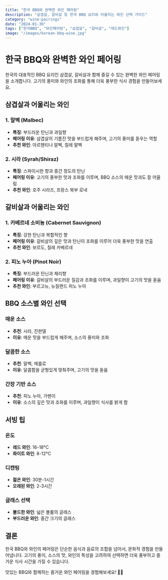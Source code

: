 ```yaml
---
title: "한국 BBQ와 완벽한 와인 페어링"
description: "삼겹살, 갈비살 등 한국 BBQ 요리와 어울리는 와인 선택 가이드"
category: "wine-pairings"
date: "2024-01-30"
tags: ["한국BBQ", "와인페어링", "삼겹살", "갈비살", "레드와인"]
image: "/images/korean-bbq-wine.jpg"
---
```


# 한국 BBQ와 완벽한 와인 페어링

한국의 대표적인 BBQ 요리인 삼겹살, 갈비살과 함께 즐길 수 있는 완벽한 와인 페어링을 소개합니다. 고기의 풍미와 와인의 조화를 통해 더욱 풍부한 식사 경험을 만들어보세요.

## 삼겹살과 어울리는 와인

### 1. 말벡 (Malbec)
- **특징**: 부드러운 탄닌과 과일향
- **페어링 이유**: 삼겹살의 기름진 맛을 부드럽게 해주며, 고기의 풍미를 돋우는 역할
- **추천 와인**: 아르헨티나 말벡, 칠레 말벡

### 2. 시라 (Syrah/Shiraz)
- **특징**: 스파이시한 향과 중간 정도의 탄닌
- **페어링 이유**: 고기의 풍부한 맛과 조화를 이루며, BBQ 소스의 매운 맛과도 잘 어울림
- **추천 와인**: 호주 시라즈, 프랑스 북부 로네

## 갈비살과 어울리는 와인

### 1. 카베르네 소비뇽 (Cabernet Sauvignon)
- **특징**: 강한 탄닌과 복합적인 향
- **페어링 이유**: 갈비살의 깊은 맛과 탄닌이 조화를 이루어 더욱 풍부한 맛을 연출
- **추천 와인**: 보르도, 칠레 카베르네

### 2. 피노 누아 (Pinot Noir)
- **특징**: 부드러운 탄닌과 체리향
- **페어링 이유**: 갈비살의 부드러운 질감과 조화를 이루며, 과일향이 고기의 맛을 돋움
- **추천 와인**: 부르고뉴, 뉴질랜드 피노 누아

## BBQ 소스별 와인 선택

### 매운 소스
- **추천**: 시라, 진판델
- **이유**: 매운 맛을 부드럽게 해주며, 소스의 풍미와 조화

### 달콤한 소스
- **추천**: 말벡, 메를로
- **이유**: 달콤함을 균형있게 맞춰주며, 고기의 맛을 돋움

### 간장 기반 소스
- **추천**: 피노 누아, 가멘이
- **이유**: 소스의 깊은 맛과 조화를 이루며, 과일향이 식사를 밝게 함

## 서빙 팁

### 온도
- **레드 와인**: 16-18°C
- **화이트 와인**: 8-12°C

### 디캔팅
- **젊은 와인**: 30분-1시간
- **오래된 와인**: 2-3시간

### 글래스 선택
- **볼드한 와인**: 넓은 볼륨의 글래스
- **부드러운 와인**: 중간 크기의 글래스

## 결론

한국 BBQ와 와인의 페어링은 단순한 음식과 음료의 조합을 넘어서, 문화적 경험을 만들어냅니다. 고기의 풍미, 소스의 맛, 와인의 특성을 고려하여 선택하면 더욱 풍부하고 즐거운 식사 시간을 가질 수 있습니다.

맛있는 BBQ와 함께하는 즐거운 와인 페어링을 경험해보세요! 🍷🥩 